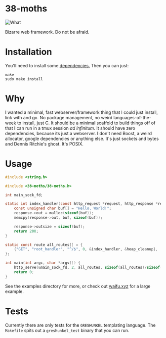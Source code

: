 # 38-moths

![What](./screenshot.png?raw=true)

Bizarre web framework. Do not be afraid.

# Installation

You'll need to install some [dependencies.](http://vodka.shithouse.tv/) Then you
can just:

```
make
sudo make install
```

# Why

I wanted a minimal, fast webserver/framework thing that I could just install,
link with and go. No package management, no weird languages-of-the-week to
install, just C. It should be a minimal scaffold to build things off of that I can
run in a tmux session _ad infinitum_. It should have zero dependencies, because
its just a webserver. I don't need Boost, a weird allocator, google dependencies or
anything else. It's just sockets and bytes and Dennis Ritchie's ghost. It's
POSIX.

# Usage

```C
#include <string.h>

#include <38-moths/38-moths.h>

int main_sock_fd;

static int index_handler(const http_request *request, http_response *response) {
	const unsigned char buf[] = "Hello, World!";
	response->out = malloc(sizeof(buf));
	memcpy(response->out, buf, sizeof(buf));

	response->outsize = sizeof(buf);
	return 200;
}

static const route all_routes[] = {
	{"GET", "root_handler", "^/$", 0, &index_handler, &heap_cleanup},
};

int main(int argc, char *argv[]) {
	http_serve(&main_sock_fd, 2, all_routes, sizeof(all_routes)/sizeof(all_routes[0]));
	return 0;
}
```

See the examples directory for more, or check out [waifu.xyz](https://github.com/qpfiffer/waifu.xyz)
for a large example.

# Tests

Currently there are only tests for the `GRESHUNKEL` templating language. The
`Makefile` spits out a `greshunkel_test` binary that you can run.
